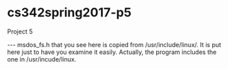 # cs342spring2017-p5
Project 5 

--- msdos_fs.h that you see here is copied from /usr/include/linux/.
It is put here just to have you examine it easily. Actually,
the program includes the one in /usr/incude/linux.


